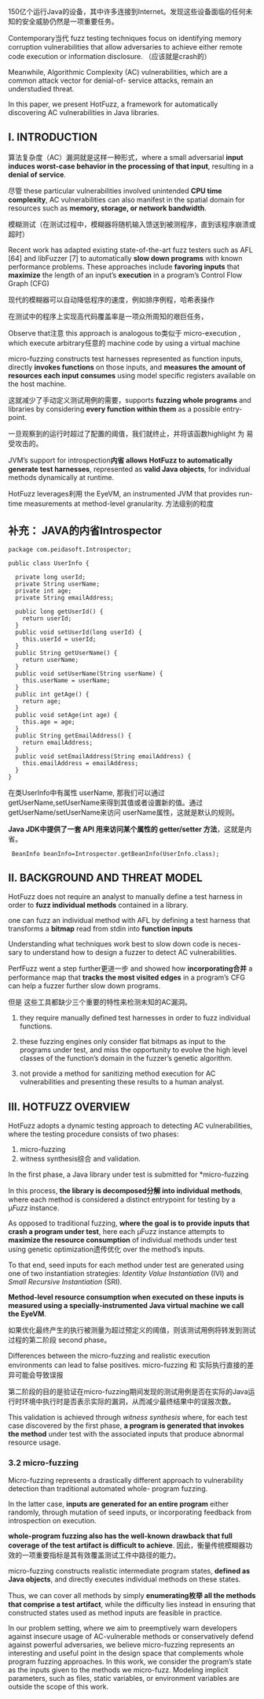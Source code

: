150亿个运行Java的设备，其中许多连接到Internet。发现这些设备面临的任何未知的安全威胁仍然是一项重要任务。

Contemporary当代 fuzz testing techniques focus on identifying memory corruption vulnerabilities that allow adversaries to achieve either remote code execution or information disclosure. （应该就是crash的）

Meanwhile, Algorithmic Complexity (AC) vulnerabilities, which are a common attack vector for denial-of- service attacks, remain an understudied threat.



In this paper, we present HotFuzz, a framework for automatically discovering AC vulnerabilities in Java libraries. 



## I. INTRODUCTION

算法复杂度（AC）漏洞就是这样一种形式，where a small adversarial **input induces worst-case behavior in the processing of that input**, resulting in a **denial of service**.

尽管 these particular vulnerabilities involved unintended **CPU time complexity**, AC vulnerabilities can also manifest in the spatial domain for resources such as **memory, storage, or network bandwidth**.



模糊测试（在测试过程中，模糊器将随机输入馈送到被测程序，直到该程序崩溃或超时）

Recent work has adapted existing state-of-the-art fuzz testers such as AFL [64] and libFuzzer [7] to automatically **slow down programs** with known performance problems. These approaches include **favoring inputs** that **maximize** the length of an input’s **execution** in a program’s Control Flow Graph (CFG) 



现代的模糊器可以自动降低程序的速度，例如排序例程，哈希表操作



在测试中的程序上实现高代码覆盖率是一项众所周知的艰巨任务，



Observe that注意 this approach is analogous to类似于 micro-execution , which execute arbitrary任意的 machine code by using a virtual machine

micro-fuzzing constructs test harnesses represented as function inputs, directly **invokes functions** on those inputs, and **measures the amount of resources each input consumes** using model specific registers available on the host machine. 

这就减少了手动定义测试用例的需要，supports **fuzzing whole programs** and libraries by considering **every function within them** as a possible entry- point.

一旦观察到的运行时超过了配置的阈值，我们就终止，并将该函数highlight 为 易受攻击的。



JVM’s support for introspection**内省 allows HotFuzz to automatically generate test harnesses**, represented as **valid Java objects**, for individual methods dynamically at runtime. 



HotFuzz leverages利用 the EyeVM, an instrumented JVM that provides run-time measurements at method-level granularity. 方法级别的粒度 



## 补充： JAVA的内省Introspector

```
package com.peidasoft.Introspector;
 
public class UserInfo {
   
  private long userId;
  private String userName;
  private int age;
  private String emailAddress;
   
  public long getUserId() {
    return userId;
  }
  public void setUserId(long userId) {
    this.userId = userId;
  }
  public String getUserName() {
    return userName;
  }
  public void setUserName(String userName) {
    this.userName = userName;
  }
  public int getAge() {
    return age;
  }
  public void setAge(int age) {
    this.age = age;
  }
  public String getEmailAddress() {
    return emailAddress;
  }
  public void setEmailAddress(String emailAddress) {
    this.emailAddress = emailAddress;
  }
}
```

在类UserInfo中有属性 userName, 那我们可以通过 getUserName,setUserName来得到其值或者设置新的值。通过 getUserName/setUserName来访问 userName属性，这就是默认的规则。

**Java JDK中提供了一套 API 用来访问某个属性的 getter/setter 方法**，这就是内省。

```
 BeanInfo beanInfo=Introspector.getBeanInfo(UserInfo.class);
```



## II. BACKGROUND AND THREAT MODEL

HotFuzz does not require an analyst to manually define a test harness in order to **fuzz individual methods** contained in a library.

one can fuzz an individual method with AFL by defining a test harness that transforms a **bitmap** read from stdin into **function inputs**



Understanding what techniques work best to slow down code is neces- sary to understand how to design a fuzzer to detect AC vulnerabilities.

PerfFuzz went a step further更进一步 and showed how **incorporating合并** a performance map that **tracks the most visited edges** in a program’s CFG can help a fuzzer further slow down programs.



但是 这些工具都缺少三个重要的特性来检测未知的AC漏洞。

1. they require manually defined test harnesses in order to fuzz individual functions.

2. these fuzzing engines only consider flat bitmaps as input to the programs under test, and miss the opportunity to evolve the high level classes of the function’s domain in the fuzzer’s genetic algorithm.

3. not provide a method for sanitizing method execution for AC vulnerabilities and presenting these results to a human analyst.

   

## III. HOTFUZZ OVERVIEW

HotFuzz adopts a dynamic testing approach to detecting AC vulnerabilities, where the testing procedure consists of two phases:

1. micro-fuzzing
2. witness synthesis综合 and validation. 

In the first phase, a Java library under test is submitted for *micro-fuzzing

In this process, **the library is decomposed分解 into individual methods**, where each method is considered a distinct entrypoint for testing by a μ*Fuzz* instance. 

As opposed to traditional fuzzing, **where the goal is to provide inputs that crash a program under test**, here each μFuzz instance attempts to **maximize the resource consumption** of individual methods under test using genetic optimization遗传优化 over the method’s inputs.

To that end, seed inputs for each method under test are generated using one of two instantiation strategies: *Identity Value Instantiation* (IVI) and *Small Recursive Instantiation* (SRI).

**Method-level resource consumption when executed on these inputs is measured using a specially-instrumented Java virtual machine we call the EyeVM**. 



如果优化最终产生的执行被测量为超过预定义的阈值，则该测试用例将转发到测试过程的第二阶段 second phase。



Differences between the micro-fuzzing and realistic execution environments can lead to false positives. micro-fuzzing 和 实际执行直接的差异可能会导致误报

第二阶段的目的是验证在micro-fuzzing期间发现的测试用例是否在实际的Java运行时环境中执行时是否表示实际的漏洞，从而减少最终结果中的误报次数。

This validation is achieved through *witness synthesis* where, for each test case discovered by the first phase, **a program is generated that invokes the method** under test with the associated inputs that produce abnormal resource usage. 

### 3.2 micro-fuzzing

Micro-fuzzing represents a drastically different approach to vulnerability detection than traditional automated whole- program fuzzing. 

In the latter case, **inputs are generated for an entire program** either randomly, through mutation of seed inputs, or incorporating feedback from introspection on execution. 

**whole-program fuzzing also has the well-known drawback that full coverage of the test artifact is difficult to achieve**. 因此，衡量传统模糊器功效的一项重要指标是其有效覆盖测试工件中路径的能力。



micro-fuzzing constructs realistic intermediate program states, **defined as Java objects**, and directly executes individual methods on these states. 

Thus, we can cover all methods by simply **enumerating枚举 all the methods that comprise a test artifact**, while the difficulty lies instead in ensuring that constructed states used as method inputs are feasible in practice.

In our problem setting, where we aim to preemptively warn developers against insecure usage of AC-vulnerable methods or conservatively defend against powerful adversaries, we believe micro-fuzzing represents an interesting and useful point in the design space that complements whole program fuzzing approaches. In this work, we consider the program’s state as the inputs given to the methods we micro-fuzz. Modeling implicit parameters, such as files, static variables, or environment variables are outside the scope of this work.

